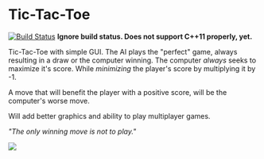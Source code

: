 Tic-Tac-Toe
===========

[![Build Status](https://travis-ci.org/Jyang772/Tic-Tac-Toe.svg)](https://travis-ci.org/Jyang772/Tic-Tac-Toe) **Ignore build status. Does not support C++11 properly, yet.**

Tic-Tac-Toe with simple GUI. The AI plays the "perfect" game, always resulting in a draw or the computer winning. 
The computer _always_ seeks to maximize it's score. While _minimizing_ the player's score by multiplying it by -1.

A move that will benefit the player with a positive score, will be the computer's worse move. 

Will add better graphics and ability to play multiplayer games. 

_"The only winning move is not to play."_

![](http://i.imgur.com/uyCtzuT.png)
